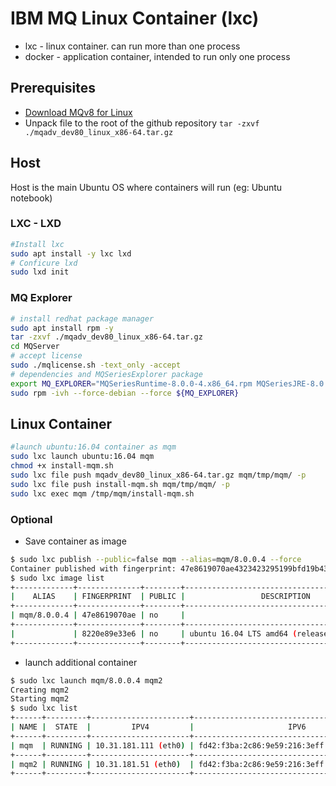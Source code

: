 # IBM MQ Linux Container (lxc)

 - lxc - linux container. can run more than one process
 - docker - application container, intended to run only one process

## Prerequisites

- [Download MQv8 for Linux](https://www.ibm.com/developerworks/community/blogs/messaging/entry/develop_on_websphere_mq_advanced_at_no_charge?lang=en)
- Unpack file to the root of the github repository
`tar -zxvf ./mqadv_dev80_linux_x86-64.tar.gz`

## Host

Host is the main Ubuntu OS where containers will run (eg: Ubuntu notebook)   

### LXC - LXD
```bash
#Install lxc
sudo apt install -y lxc lxd
# Conficure lxd
sudo lxd init
```

### MQ Explorer
```bash
# install redhat package manager
sudo apt install rpm -y
tar -zxvf ./mqadv_dev80_linux_x86-64.tar.gz
cd MQServer
# accept license
sudo ./mqlicense.sh -text_only -accept
# dependencies and MQSeriesExplorer package
export MQ_EXPLORER="MQSeriesRuntime-8.0.0-4.x86_64.rpm MQSeriesJRE-8.0.0-4.x86_64.rpm MQSeriesExplorer-8.0.0-4.x86_64.rpm"
sudo rpm -ivh --force-debian --force ${MQ_EXPLORER}
```

## Linux Container

```bash
#launch ubuntu:16.04 container as mqm
sudo lxc launch ubuntu:16.04 mqm
chmod +x install-mqm.sh
sudo lxc file push mqadv_dev80_linux_x86-64.tar.gz mqm/tmp/mqm/ -p
sudo lxc file push install-mqm.sh mqm/tmp/mqm/ -p
sudo lxc exec mqm /tmp/mqm/install-mqm.sh
```

### Optional

- Save container as image

```bash
$ sudo lxc publish --public=false mqm --alias=mqm/8.0.0.4 --force
Container published with fingerprint: 47e8619070ae4323423295199bfd19b43cf0c956e1dd73c8adf5dedc6e433cbc
$ sudo lxc image list
+-------------+--------------+--------+---------------------------------------------+--------+----------+------------------------------+
|    ALIAS    | FINGERPRINT  | PUBLIC |                 DESCRIPTION                 |  ARCH  |   SIZE   |         UPLOAD DATE          |
+-------------+--------------+--------+---------------------------------------------+--------+----------+------------------------------+
| mqm/8.0.0.4 | 47e8619070ae | no     |                                             | x86_64 | 577.92MB | Jul 27, 2017 at 9:13pm (UTC) |
+-------------+--------------+--------+---------------------------------------------+--------+----------+------------------------------+
|             | 8220e89e33e6 | no     | ubuntu 16.04 LTS amd64 (release) (20170721) | x86_64 | 153.94MB | Jul 27, 2017 at 6:50am (UTC) |
+-------------+--------------+--------+---------------------------------------------+--------+----------+------------------------------+
```
- launch additional container

```bash
$ sudo lxc launch mqm/8.0.0.4 mqm2
Creating mqm2
Starting mqm2
$ sudo lxc list
+------+---------+----------------------+-----------------------------------------------+------------+-----------+
| NAME |  STATE  |         IPV4         |                     IPV6                      |    TYPE    | SNAPSHOTS |
+------+---------+----------------------+-----------------------------------------------+------------+-----------+
| mqm  | RUNNING | 10.31.181.111 (eth0) | fd42:f3ba:2c86:9e59:216:3eff:fe16:c38 (eth0)  | PERSISTENT | 0         |
+------+---------+----------------------+-----------------------------------------------+------------+-----------+
| mqm2 | RUNNING | 10.31.181.51 (eth0)  | fd42:f3ba:2c86:9e59:216:3eff:fef0:f59e (eth0) | PERSISTENT | 0         |
+------+---------+----------------------+-----------------------------------------------+------------+-----------+
```
